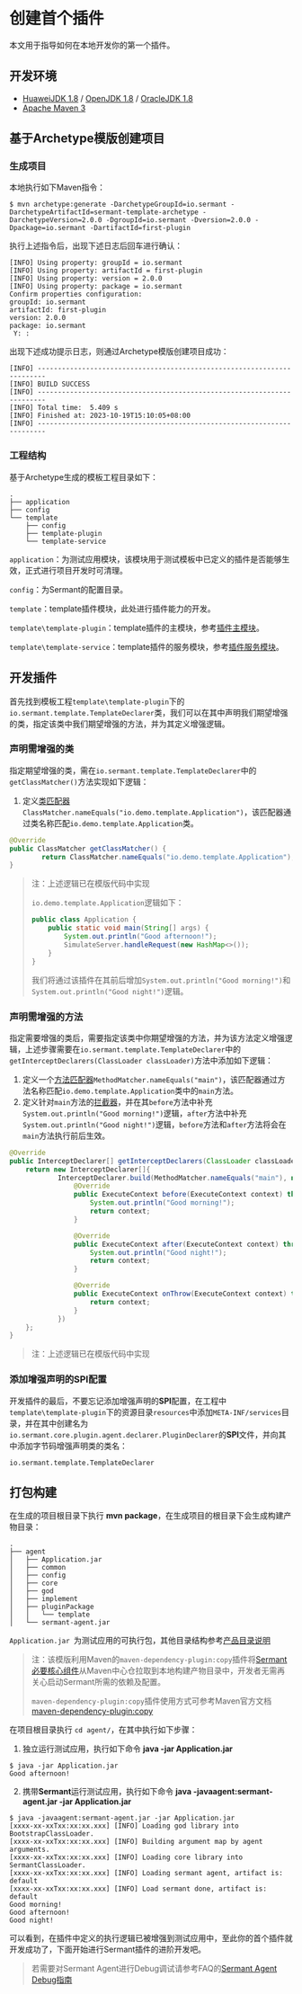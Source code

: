 # 创建首个插件
本文用于指导如何在本地开发你的第一个插件。

## 开发环境
- [HuaweiJDK 1.8](https://gitee.com/openeuler/bishengjdk-8) / [OpenJDK 1.8](https://github.com/openjdk/jdk) / [OracleJDK 1.8](https://www.oracle.com/java/technologies/downloads/)
- [Apache Maven 3](https://maven.apache.org/download.cgi)

## 基于Archetype模版创建项目

### 生成项目

本地执行如下Maven指令：

```shell
$ mvn archetype:generate -DarchetypeGroupId=io.sermant -DarchetypeArtifactId=sermant-template-archetype -DarchetypeVersion=2.0.0 -DgroupId=io.sermant -Dversion=2.0.0 -Dpackage=io.sermant -DartifactId=first-plugin
```

执行上述指令后，出现下述日志后回车进行确认：

```shell
[INFO] Using property: groupId = io.sermant
[INFO] Using property: artifactId = first-plugin
[INFO] Using property: version = 2.0.0
[INFO] Using property: package = io.sermant
Confirm properties configuration:
groupId: io.sermant
artifactId: first-plugin
version: 2.0.0
package: io.sermant
 Y: :
```

出现下述成功提示日志，则通过Archetype模版创建项目成功：

```shell
[INFO] ------------------------------------------------------------------------
[INFO] BUILD SUCCESS
[INFO] ------------------------------------------------------------------------
[INFO] Total time:  5.409 s
[INFO] Finished at: 2023-10-19T15:10:05+08:00
[INFO] ------------------------------------------------------------------------
```

### 工程结构

基于Archetype生成的模板工程目录如下：

```shell
.
├── application
├── config
└── template
    ├── config
    ├── template-plugin
    └── template-service
```

`application`：为测试应用模块，该模块用于测试模板中已定义的插件是否能够生效，正式进行项目开发时可清理。

`config`：为Sermant的配置目录。

`template`：template插件模块，此处进行插件能力的开发。

`template\template-plugin`：template插件的主模块，参考[插件主模块](package-structure.md#插件主模块)。

`template\template-service`：template插件的服务模块，参考[插件服务模块](package-structure.md#插件服务模块)。

## 开发插件

首先找到模板工程`template\template-plugin`下的`io.sermant.template.TemplateDeclarer`类，我们可以在其中声明我们期望增强的类，指定该类中我们期望增强的方法，并为其定义增强逻辑。

### 声明需增强的类

指定期望增强的类，需在`io.sermant.template.TemplateDeclarer`中的`getClassMatcher()`方法实现如下逻辑：

1. 定义[类匹配器](bytecode-enhancement.md#类匹配器)`ClassMatcher.nameEquals("io.demo.template.Application")`，该匹配器通过类名称匹配`io.demo.template.Application`类。

```java
@Override
public ClassMatcher getClassMatcher() {
		return ClassMatcher.nameEquals("io.demo.template.Application");
}
```

> 注：上述逻辑已在模版代码中实现
>
> `io.demo.template.Application`逻辑如下：
>
> ```java
> public class Application {
>     public static void main(String[] args) {
>         System.out.println("Good afternoon!");
>         SimulateServer.handleRequest(new HashMap<>());
>     }
> }
> ```
>
> 我们将通过该插件在其前后增加`System.out.println("Good morning!")`和`System.out.println("Good night!")`逻辑。

### 声明需增强的方法

指定需要增强的类后，需要指定该类中你期望增强的方法，并为该方法定义增强逻辑，上述步骤需要在`io.sermant.template.TemplateDeclarer`中的`getInterceptDeclarers(ClassLoader classLoader)`方法中添加如下逻辑：

1. 定义一个[方法匹配器](bytecode-enhancement.md#方法匹配器)`MethodMatcher.nameEquals("main")`，该匹配器通过方法名称匹配`io.demo.template.Application`类中的`main`方法。
2. 定义针对`main`方法的[拦截器](bytecode-enhancement.md#拦截器)，并在其`before`方法中补充`System.out.println("Good morning!")`逻辑，`after`方法中补充`System.out.println("Good night!")`逻辑，`before`方法和`after`方法将会在`main`方法执行前后生效。

```java
@Override
public InterceptDeclarer[] getInterceptDeclarers(ClassLoader classLoader) {
    return new InterceptDeclarer[]{
            InterceptDeclarer.build(MethodMatcher.nameEquals("main"), new Interceptor() {
                @Override
                public ExecuteContext before(ExecuteContext context) throws Exception {
                    System.out.println("Good morning!");
                    return context;
                }

                @Override
                public ExecuteContext after(ExecuteContext context) throws Exception {
                    System.out.println("Good night!");
                    return context;
                }

                @Override
                public ExecuteContext onThrow(ExecuteContext context) throws Exception {
                    return context;
                }
            })
    };
}
```

> 注：上述逻辑已在模版代码中实现

### 添加增强声明的SPI配置

开发插件的最后，不要忘记添加增强声明的**SPI**配置，在工程中`template\template-plugin`下的资源目录`resources`中添加`META-INF/services`目录，并在其中创建名为`io.sermant.core.plugin.agent.declarer.PluginDeclarer`的**SPI**文件，并向其中添加字节码增强声明类的类名：

```shell
io.sermant.template.TemplateDeclarer
```

## 打包构建

在生成的项目根目录下执行 **mvn package**，在生成项目的根目录下会生成构建产物目录：

```shell
.
├── agent
│   ├── Application.jar
│   ├── common
│   ├── config
│   ├── core
│   ├── god
│   ├── implement
│   ├── pluginPackage
│   │   └── template
│   └── sermant-agent.jar
```

 `Application.jar `为测试应用的可执行包，其他目录结构参考[产品目录说明](../user-guide/README.md#产品目录说明)

> 注：该模版利用Maven的`maven-dependency-plugin:copy`插件将[Sermant必要核心组件](../user-guide/README.md#sermant-agent)从Maven中心仓拉取到本地构建产物目录中，开发者无需再关心启动Sermant所需的依赖及配置。
>
> `maven-dependency-plugin:copy`插件使用方式可参考Maven官方文档[maven-dependency-plugin:copy](https://maven.apache.org/plugins/maven-dependency-plugin/examples/copying-artifacts.html)

在项目根目录执行 `cd agent/`，在其中执行如下步骤：

1. 独立运行测试应用，执行如下命令 **java -jar Application.jar**


```shell
$ java -jar Application.jar 
Good afternoon!
```

2. 携带**Sermant**运行测试应用，执行如下命令 **java -javaagent:sermant-agent.jar -jar Application.jar**


```shell
$ java -javaagent:sermant-agent.jar -jar Application.jar
[xxxx-xx-xxTxx:xx:xx.xxx] [INFO] Loading god library into BootstrapClassLoader.
[xxxx-xx-xxTxx:xx:xx.xxx] [INFO] Building argument map by agent arguments.
[xxxx-xx-xxTxx:xx:xx.xxx] [INFO] Loading core library into SermantClassLoader.
[xxxx-xx-xxTxx:xx:xx.xxx] [INFO] Loading sermant agent, artifact is: default
[xxxx-xx-xxTxx:xx:xx.xxx] [INFO] Load sermant done, artifact is: default
Good morning!
Good afternoon!
Good night!
```

可以看到，在插件中定义的执行逻辑已被增强到测试应用中，至此你的首个插件就开发成功了，下面开始进行Sermant插件的进阶开发吧。
> 若需要对Sermant Agent进行Debug调试请参考FAQ的[Sermant Agent Debug指南](../faq/development-debug.md)
